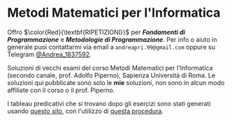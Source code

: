 # Metodi Matematici per l'Informatica

Offro $\color{Red}{\textbf{RIPETIZIONI}}$ per
_**Fondamenti di Programmazione**_ e _**Metodologie di Programmazione**_.
Per info o aiuto in generale puoi contattarmi via email a
`andreapri.99@gmail.com` oppure su Telegram [@Andrea_1837592](https://t.me/Andrea_1837592).

Soluzioni di vecchi esami del corso Metodi Matematici per l'Informatica (secondo canale, prof. Adolfo Piperno),
Sapienza Università di Roma.
Le soluzioni qui pubblicate sono solo le **mie** soluzioni, non sono in alcun modo affiliate
con il corso o il prof. Piperno.

I tableau predicativi che si trovano dopo gli esercizi sono stati generati usando
[questo sito](https://www.umsu.de/trees/), con l'utilizzo di
[questa procedura](https://en.wikipedia.org/wiki/Method_of_analytic_tableaux).
